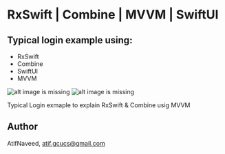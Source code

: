 # RxSwift | Combine | MVVM | SwiftUI
## Typical login example using:
- RxSwift
- Combine
- SwiftUI
- MVVM


![alt image is missing](https://res.cloudinary.com/atifcloud/image/upload/c_scale,h_700/v1565168130/1_pd35qg.png)
![alt image is missing](https://res.cloudinary.com/atifcloud/image/upload/c_scale,h_700/v1565168133/2_pxxgqi.png)


Typical Login exmaple to explain RxSwift & Combine usig MVVM

## Author
AtifNaveed, atif.gcucs@gmail.com
